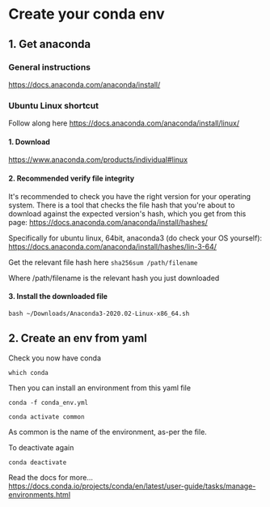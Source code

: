 # Create your conda env

## 1. Get anaconda

### General instructions
https://docs.anaconda.com/anaconda/install/


### Ubuntu Linux shortcut

Follow along here https://docs.anaconda.com/anaconda/install/linux/

#### 1. Download 

https://www.anaconda.com/products/individual#linux

#### 2. Recommended verify file integrity 

It's recommended to check you have the right version for your operating system. There is a tool that checks the file hash that you're about to download against the expected version's hash, which you get from this page: https://docs.anaconda.com/anaconda/install/hashes/

Specifically for ubuntu linux, 64bit, anaconda3 (do check your OS yourself): https://docs.anaconda.com/anaconda/install/hashes/lin-3-64/

Get the relevant file hash here
`sha256sum /path/filename`

Where /path/filename is the relevant hash you just downloaded

#### 3. Install the downloaded file

`bash ~/Downloads/Anaconda3-2020.02-Linux-x86_64.sh`

## 2. Create an env from yaml

Check you now have conda

`which conda`

Then you can install an environment from this yaml file

`conda -f conda_env.yml`

`conda activate common`

As common is the name of the environment, as-per the file.

To deactivate again

`conda deactivate` 

Read the docs for more...
https://docs.conda.io/projects/conda/en/latest/user-guide/tasks/manage-environments.html
